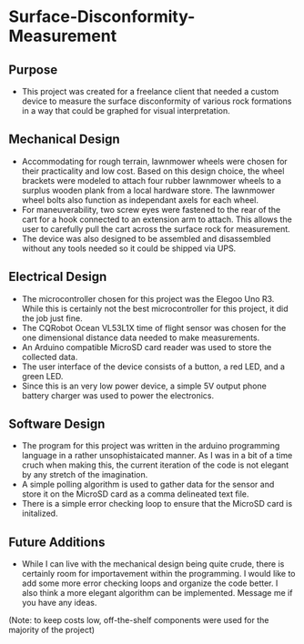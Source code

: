 # Surface-Disconformity-Measurement

## Purpose
- This project was created for a freelance client that needed a custom device to measure the surface disconformity of various rock formations in a way that could be graphed for visual interpretation. 

## Mechanical Design
- Accommodating for rough terrain, lawnmower wheels were chosen for their practicality and low cost. Based on this design choice, the wheel brackets were modeled to attach four rubber lawnmower wheels to a surplus wooden plank from a local hardware store. The lawnmower wheel bolts also function as independant axels for each wheel.
- For maneuverability, two screw eyes were fastened to the rear of the cart for a hook connected to an extension arm to attach. This allows the user to carefully pull the cart across the surface rock for measurement. 
- The device was also designed to be assembled and disassembled without any tools needed so it could be shipped via UPS. 

## Electrical Design
- The microcontroller chosen for this project was the Elegoo Uno R3. While this is certainly not the best microcontroller for this project, it did the job just fine. 
- The CQRobot Ocean VL53L1X time of flight sensor was chosen for the one dimensional distance data needed to make measurements.
- An Arduino compatible MicroSD card reader was used to store the collected data. 
- The user interface of the device consists of a button, a red LED, and a green LED.
- Since this is an very low power device, a simple 5V output phone battery charger was used to power the electronics. 

## Software Design
- The program for this project was written in the arduino programming language in a rather unsophistaicated manner. As I was in a bit of a time cruch when making this, the current iteration of the code is not elegant by any stretch of the imagination. 
- A simple polling algorithm is used to gather data for the sensor and store it on the MicroSD card as a comma delineated text file.
- There is a simple error checking loop to ensure that the MicroSD card is initalized. 

## Future Additions 
- While I can live with the mechanical design being quite crude, there is certainly room for importavement within the programming. I would like to add some more error checking loops and organize the code better. I also think a more elegant algorithm can be implemented. Message me if you have any ideas. 

(Note: to keep costs low, off-the-shelf components were used for the majority of the project)
